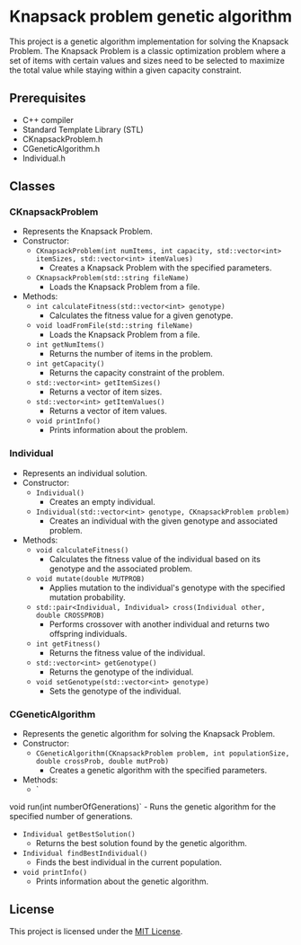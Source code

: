 # Knapsack problem genetic algorithm

This project is a genetic algorithm implementation for solving the Knapsack Problem. The Knapsack Problem is a classic optimization problem where a set of items with certain values and sizes need to be selected to maximize the total value while staying within a given capacity constraint.

## Prerequisites

- C++ compiler
- Standard Template Library (STL)
- CKnapsackProblem.h
- CGeneticAlgorithm.h
- Individual.h

## Classes

### CKnapsackProblem
- Represents the Knapsack Problem.
- Constructor:
  - `CKnapsackProblem(int numItems, int capacity, std::vector<int> itemSizes, std::vector<int> itemValues)`
    - Creates a Knapsack Problem with the specified parameters.
  - `CKnapsackProblem(std::string fileName)`
    - Loads the Knapsack Problem from a file.
- Methods:
  - `int calculateFitness(std::vector<int> genotype)`
    - Calculates the fitness value for a given genotype.
  - `void loadFromFile(std::string fileName)`
    - Loads the Knapsack Problem from a file.
  - `int getNumItems()`
    - Returns the number of items in the problem.
  - `int getCapacity()`
    - Returns the capacity constraint of the problem.
  - `std::vector<int> getItemSizes()`
    - Returns a vector of item sizes.
  - `std::vector<int> getItemValues()`
    - Returns a vector of item values.
  - `void printInfo()`
    - Prints information about the problem.

### Individual
- Represents an individual solution.
- Constructor:
  - `Individual()`
    - Creates an empty individual.
  - `Individual(std::vector<int> genotype, CKnapsackProblem problem)`
    - Creates an individual with the given genotype and associated problem.
- Methods:
  - `void calculateFitness()`
    - Calculates the fitness value of the individual based on its genotype and the associated problem.
  - `void mutate(double MUTPROB)`
    - Applies mutation to the individual's genotype with the specified mutation probability.
  - `std::pair<Individual, Individual> cross(Individual other, double CROSSPROB)`
    - Performs crossover with another individual and returns two offspring individuals.
  - `int getFitness()`
    - Returns the fitness value of the individual.
  - `std::vector<int> getGenotype()`
    - Returns the genotype of the individual.
  - `void setGenotype(std::vector<int> genotype)`
    - Sets the genotype of the individual.

### CGeneticAlgorithm
- Represents the genetic algorithm for solving the Knapsack Problem.
- Constructor:
  - `CGeneticAlgorithm(CKnapsackProblem problem, int populationSize, double crossProb, double mutProb)`
    - Creates a genetic algorithm with the specified parameters.
- Methods:
  - `

void run(int numberOfGenerations)`
    - Runs the genetic algorithm for the specified number of generations.
  - `Individual getBestSolution()`
    - Returns the best solution found by the genetic algorithm.
  - `Individual findBestIndividual()`
    - Finds the best individual in the current population.
  - `void printInfo()`
    - Prints information about the genetic algorithm.

## License

This project is licensed under the [MIT License](LICENSE).
